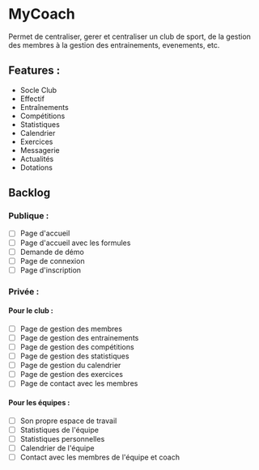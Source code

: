 # MyCoach

Permet de centraliser, gerer et centraliser un club de sport, de la gestion des membres à la gestion des entrainements, evenements, etc.

## Features :
- Socle Club
- Effectif
- Entraînements
- Compétitions
- Statistiques
- Calendrier
- Exercices
- Messagerie
- Actualités
- Dotations


## Backlog
### Publique :
- [ ] Page d'accueil
- [ ] Page d'accueil avec les formules
- [ ] Demande de démo
- [ ] Page de connexion
- [ ] Page d'inscription

### Privée :
#### Pour le club :
- [ ] Page de gestion des membres
- [ ] Page de gestion des entrainements
- [ ] Page de gestion des compétitions
- [ ] Page de gestion des statistiques
- [ ] Page de gestion du calendrier
- [ ] Page de gestion des exercices
- [ ] Page de contact avec les membres

#### Pour les équipes :
- [ ] Son propre espace de travail
- [ ] Statistiques de l'équipe
- [ ] Statistiques personnelles
- [ ] Calendrier de l'équipe
- [ ] Contact avec les membres de l'équipe et coach